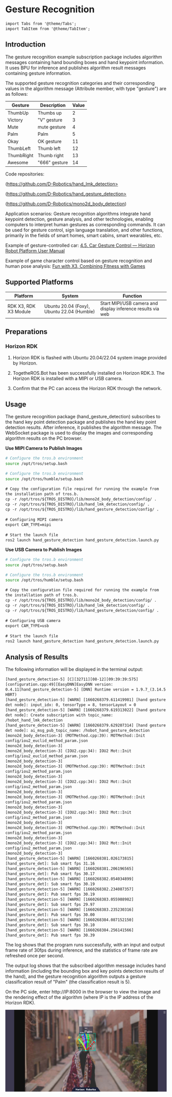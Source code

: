 # Gesture Recognition

```mdx-code-block
import Tabs from '@theme/Tabs';
import TabItem from '@theme/TabItem';
```

## Introduction

The gesture recognition example subscription package includes algorithm messages containing hand bounding boxes and hand keypoint information. It uses BPU for inference and publishes algorithm result messages containing gesture information.

The supported gesture recognition categories and their corresponding values in the algorithm message (Attribute member, with type "gesture") are as follows:

| Gesture    | Description   | Value |
| ---------- | ------------- | ----- |
| ThumbUp    | Thumbs up     | 2     |
| Victory    | "V" gesture   | 3     |
| Mute       | mute gesture | 4     |
| Palm       | Palm          | 5     |
| Okay       | OK gesture    | 11    |
| ThumbLeft  | Thumb left    | 12    |
| ThumbRight | Thumb right   | 13    |
| Awesome    | "666" gesture | 14    |

Code repositories:

 (https://github.com/D-Robotics/hand_lmk_detection>

 (https://github.com/D-Robotics/hand_gesture_detection>

 (https://github.com/D-Robotics/mono2d_body_detection)

Application scenarios: Gesture recognition algorithms integrate hand keypoint detection, gesture analysis, and other technologies, enabling computers to interpret human gestures as corresponding commands. It can be used for gesture control, sign language translation, and other functions, primarily in the fields of smart homes, smart cabins, smart wearables, etc.

Example of gesture-controlled car: [4.5. Car Gesture Control — Horizon Robot Platform User Manual](../../apps/car_gesture_control)

Example of game character control based on gesture recognition and human pose analysis: [Fun with X3, Combining Fitness with Games](https://developer.horizon.cc/forumDetail/112555512834430487)

## Supported Platforms

| Platform                             | System | Function                                 |
| ------------------------------------ | ---------------- | ------------------------------------------------ |
| RDK X3, RDK X3 Module      | Ubuntu 20.04 (Foxy), Ubuntu 22.04 (Humble)     | Start MIPI/USB camera and display inference results via web |

## Preparations

### Horizon RDK

1. Horizon RDK is flashed with  Ubuntu 20.04/22.04 system image provided by Horizon.

2. TogetheROS.Bot has been successfully installed on Horizon RDK.3. The Horizon RDK is installed with a MIPI or USB camera.

4. Confirm that the PC can access the Horizon RDK through the network.

## Usage

The gesture recognition package (hand_gesture_detection) subscribes to the hand key point detection package and publishes the hand key point detection results. After inference, it publishes the algorithm message. The WebSocket package is used to display the images and corresponding algorithm results on the PC browser.

**Use MIPI Camera to Publish Images**

<Tabs groupId="tros-distro">
<TabItem value="foxy" label="Foxy">

```bash
# Configure the tros.b environment
source /opt/tros/setup.bash
```

</TabItem>

<TabItem value="humble" label="Humble">

```bash
# Configure the tros.b environment
source /opt/tros/humble/setup.bash
```

</TabItem>

</Tabs>

```shell
# Copy the configuration file required for running the example from the installation path of tros.b.
cp -r /opt/tros/${TROS_DISTRO}/lib/mono2d_body_detection/config/ .
cp -r /opt/tros/${TROS_DISTRO}/lib/hand_lmk_detection/config/ .
cp -r /opt/tros/${TROS_DISTRO}/lib/hand_gesture_detection/config/ .

# Configuring MIPI camera
export CAM_TYPE=mipi

# Start the launch file
ros2 launch hand_gesture_detection hand_gesture_detection.launch.py
```

**Use USB Camera to Publish Images**

<Tabs groupId="tros-distro">
<TabItem value="foxy" label="Foxy">

```bash
# Configure the tros.b environment
source /opt/tros/setup.bash
```

</TabItem>

<TabItem value="humble" label="Humble">

```bash
# Configure the tros.b environment
source /opt/tros/humble/setup.bash
```

</TabItem>

</Tabs>

```shell
# Copy the configuration file required for running the example from the installation path of tros.b.
cp -r /opt/tros/${TROS_DISTRO}/lib/mono2d_body_detection/config/ .
cp -r /opt/tros/${TROS_DISTRO}/lib/hand_lmk_detection/config/ .
cp -r /opt/tros/${TROS_DISTRO}/lib/hand_gesture_detection/config/ .

# Configuring USB camera
export CAM_TYPE=usb

# Start the launch file
ros2 launch hand_gesture_detection hand_gesture_detection.launch.py
```

## Analysis of Results

The following information will be displayed in the terminal output:

```shell
[hand_gesture_detection-5] [C][32711][08-12][09:39:39:575][configuration.cpp:49][EasyDNN]EasyDNN version: 0.4.11[hand_gesture_detection-5] [DNN] Runtime version = 1.9.7_(3.14.5 HBRT)
[hand_gesture_detection-5] [WARN] [1660268379.611419981] [hand gesture det node]: input_idx: 0, tensorType = 8, tensorLayout = 0
[hand_gesture_detection-5] [WARN] [1660268379.619313022] [hand gesture det node]: Create subscription with topic_name: /hobot_hand_lmk_detection
[hand_gesture_detection-5] [WARN] [1660268379.629207314] [hand gesture det node]: ai_msg_pub_topic_name: /hobot_hand_gesture_detection
[mono2d_body_detection-3] (MOTMethod.cpp:39): MOTMethod::Init config/iou2_euclid_method_param.json
[mono2d_body_detection-3] 
[mono2d_body_detection-3] (IOU2.cpp:34): IOU2 Mot::Init config/iou2_euclid_method_param.json
[mono2d_body_detection-3] 
[mono2d_body_detection-3] (MOTMethod.cpp:39): MOTMethod::Init config/iou2_method_param.json
[mono2d_body_detection-3] 
[mono2d_body_detection-3] (IOU2.cpp:34): IOU2 Mot::Init config/iou2_method_param.json
[mono2d_body_detection-3] 
[mono2d_body_detection-3] (MOTMethod.cpp:39): MOTMethod::Init config/iou2_method_param.json
[mono2d_body_detection-3] 
[mono2d_body_detection-3] (IOU2.cpp:34): IOU2 Mot::Init config/iou2_method_param.json
[mono2d_body_detection-3] 
[mono2d_body_detection-3] (MOTMethod.cpp:39): MOTMethod::Init config/iou2_method_param.json
[mono2d_body_detection-3] 
[mono2d_body_detection-3] (IOU2.cpp:34): IOU2 Mot::Init config/iou2_method_param.json
[mono2d_body_detection-3] 
[hand_gesture_detection-5] [WARN] [1660268381.026173815] [hand_gesture_det]: Sub smart fps 31.16
[hand_gesture_detection-5] [WARN] [1660268381.206196565] [hand_gesture_det]: Pub smart fps 30.17
[hand_gesture_detection-5] [WARN] [1660268382.054034899] [hand_gesture_det]: Sub smart fps 30.19
[hand_gesture_detection-5] [WARN] [1660268382.234087357] [hand_gesture_det]: Pub smart fps 30.19
[hand_gesture_detection-5] [WARN] [1660268383.055988982] [hand_gesture_det]: Sub smart fps 29.97
[hand_gesture_detection-5] [WARN] [1660268383.235230316] [hand_gesture_det]: Pub smart fps 30.00
[hand_gesture_detection-5] [WARN] [1660268384.087152150] [hand_gesture_det]: Sub smart fps 30.10
[hand_gesture_detection-5] [WARN] [1660268384.256141566] [hand_gesture_det]: Pub smart fps 30.39
```

The log shows that the program runs successfully, with an input and output frame rate of 30fps during inference, and the statistics of frame rate are refreshed once per second.

The output log shows that the subscribed algorithm message includes hand information (including the bounding box and key points detection results of the hand), and the gesture recognition algorithm outputs a gesture classification result of "Palm" (the classification result is 5).

On the PC side, enter http://IP:8000 in the browser to view the image and the rendering effect of the algorithm (where IP is the IP address of the Horizon RDK).

![Gesture Rendering](./image/box_adv/gesture_render.jpeg)